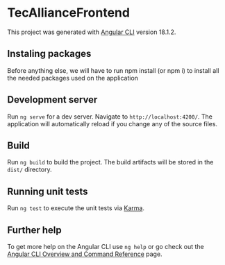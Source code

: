 # TecAllianceFrontend

This project was generated with [Angular CLI](https://github.com/angular/angular-cli) version 18.1.2.

## Instaling packages

Before anything else, we will have to run npm install (or npm i) to install all the needed packages used on the application

## Development server

Run `ng serve` for a dev server. Navigate to `http://localhost:4200/`. The application will automatically reload if you change any of the source files.

## Build

Run `ng build` to build the project. The build artifacts will be stored in the `dist/` directory.

## Running unit tests

Run `ng test` to execute the unit tests via [Karma](https://karma-runner.github.io).

## Further help

To get more help on the Angular CLI use `ng help` or go check out the [Angular CLI Overview and Command Reference](https://angular.dev/tools/cli) page.
